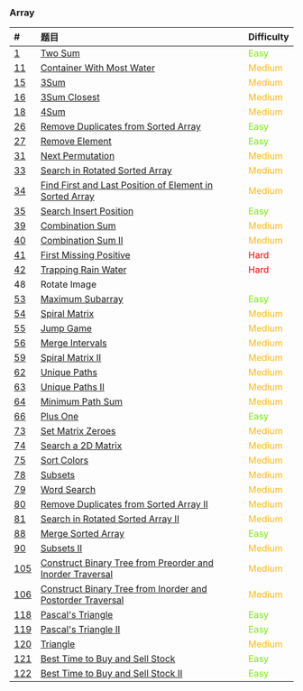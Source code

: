 ### Array

| #                                | 题目                                                         | Difficulty                                 |
| :------------------------------- | :----------------------------------------------------------- | ------------------------------------------ |
| [1](0001/README.md)   | [Two Sum](0001/README.md)                                    | <span style='color: #76EE00;'>Easy</span>  |
| [11](0011/README.md)  | [Container With Most Water](0011/README.md)                  | <span style='color:#FFB90F;'>Medium</span> |
| [15](0015/README.md)  | [3Sum](0015/README.md)                            | <span style='color:#FFB90F;'>Medium</span> |
| [16](0016/README.md)  | [3Sum Closest](0016/README.md)                    | <span style='color:#FFB90F;'>Medium</span> |
| [18](0018/README.md)  | [4Sum](0018/README.md)                            | <span style='color:#FFB90F;'>Medium</span> |
| [26](0026/README.md)  | [Remove Duplicates from Sorted Array](0026/README.md) | <span style='color: #76EE00;'>Easy</span>  |
| [27](0027/README.md)  | [Remove Element](0027/README.md)                  | <span style='color: #76EE00;'>Easy</span>  |
| [31](0031/README.md)  | [Next Permutation](0031/README.md)                | <span style='color:#FFB90F;'>Medium</span> |
| [33](0033/README.md)  | [Search in Rotated Sorted Array](0033/README.md)  | <span style='color:#FFB90F;'>Medium</span> |
| [34](0034/README.md)  | [Find First and Last Position of Element in Sorted Array](0034/README.md) | <span style='color:#FFB90F;'>Medium</span> |
| [35](0035/README.md)  | [Search Insert Position](0035/README.md)          | <span style='color: #76EE00;'>Easy</span>  |
| [39](0039/README.md)  | [Combination Sum](0039/README.md)                 | <span style='color:#FFB90F;'>Medium</span> |
| [40](0040/README.md)  | [Combination Sum II](0040/README.md)              | <span style='color:#FFB90F;'>Medium</span> |
| [41](0041/README.md)  | [First Missing Positive](0041/README.md)          | <span style='color:#FF0000;'>Hard</span>   |
| [42](0042/README.md)  | [Trapping Rain Water](0042/README.md)             | <span style='color:#FF0000;'>Hard</span>   |
| 48                               | Rotate Image                                                 |                                            |
| [53](0053/README.md)  | [Maximum Subarray](0053/README.md)                | <span style='color: #76EE00;'>Easy</span>  |
| [54](0054/README.md)  | [Spiral Matrix](0054/README.md)                   | <span style='color:#FFB90F;'>Medium</span> |
| [55](0055/README.md)  | [Jump Game](0055/README.md)                       | <span style='color:#FFB90F;'>Medium</span> |
| [56](0056/README.md)  | [Merge Intervals](0056/README.md)                 | <span style='color:#FFB90F;'>Medium</span> |
| [59](0059/README.md)  | [Spiral Matrix II](0059/README.md)                | <span style='color:#FFB90F;'>Medium</span> |
| [62](0062/README.md)  | [Unique Paths](0062/README.md)                    | <span style='color:#FFB90F;'>Medium</span> |
| [63](0063/README.md)  | [Unique Paths II](0063/README.md)                 | <span style='color:#FFB90F;'>Medium</span> |
| [64](0064/README.md)  | [Minimum Path Sum](0064/README.md)                | <span style='color:#FFB90F;'>Medium</span> |
| [66](0066/README.md)  | [Plus One](0066/README.md)                        | <span style='color: #76EE00;'>Easy</span>  |
| [73](0073/README.md)  | [Set Matrix Zeroes](0073/README.md)               | <span style='color:#FFB90F;'>Medium</span> |
| [74](0074/README.md)  | [Search a 2D Matrix](0074/README.md)              | <span style='color:#FFB90F;'>Medium</span> |
| [75](0075/README.md)  | [Sort Colors](0075/README.md)                     | <span style='color:#FFB90F;'>Medium</span> |
| [78](0078/README.md)  | [Subsets](0078/README.md)                         | <span style='color:#FFB90F;'>Medium</span> |
| [79](0079/README.md)  | [Word Search](0079/README.md)                     | <span style='color:#FFB90F;'>Medium</span> |
| [80](0080/README.md)  | [Remove Duplicates from Sorted Array II](0080/README.md) | <span style='color:#FFB90F;'>Medium</span> |
| [81](0081/README.md)  | [Search in Rotated Sorted Array II](0081/README.md) | <span style='color:#FFB90F;'>Medium</span> |
| [88](0088/README.md)  | [Merge Sorted Array](0088/README.md)              | <span style='color: #76EE00;'>Easy</span>  |
| [90](0090/README.md)  | [Subsets II](0090/README.md)                      | <span style='color:#FFB90F;'>Medium</span> |
| [105](0105/README.md) | [Construct Binary Tree from Preorder and Inorder Traversal](0105/README.md) | <span style='color:#FFB90F;'>Medium</span> |
| [106](010/README.md)  | [Construct Binary Tree from Inorder and Postorder Traversal](0106/README.md) | <span style='color:#FFB90F;'>Medium</span> |
| [118](0118/README.md) | [Pascal's Triangle](0118/README.md)               | <span style='color: #76EE00;'>Easy</span>  |
| [119](0119/README.md) | [Pascal's Triangle II](0119/README.md)            | <span style='color: #76EE00;'>Easy</span>  |
| [120](0120/README.md) | [Triangle](0120/README.md)                        | <span style='color:#FFB90F;'>Medium</span> |
| [121](0121/README.md) | [Best Time to Buy and Sell Stock](0121/README.md) | <span style='color: #76EE00;'>Easy</span>  |
| [122](0122/README.md) | [Best Time to Buy and Sell Stock II](0122/README.md) | <span style='color: #76EE00;'>Easy</span>  |


